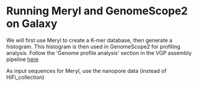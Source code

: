 # Running Meryl and GenomeScope2 on Galaxy

We will first use Meryl to create a K-mer database, then generate a histogram. This histogram is then used in GenomeScope2 for profiling analysis. Follow the 'Genome profile analysis' section in the VGP assembly pipeline [here](https://training.galaxyproject.org/training-material/topics/assembly/tutorials/vgp_genome_assembly/tutorial.html#genome-profile-analysis) 

As input sequences for Meryl, use the nanopore data (instead of HiFi_collection) 


